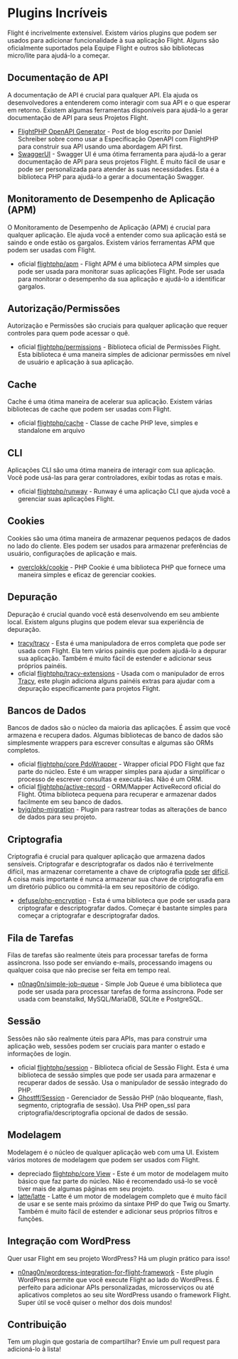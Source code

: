 # Plugins Incríveis

Flight é incrivelmente extensível. Existem vários plugins que podem ser usados para adicionar funcionalidade à sua aplicação Flight. Alguns são oficialmente suportados pela Equipe Flight e outros são bibliotecas micro/lite para ajudá-lo a começar.

## Documentação de API

A documentação de API é crucial para qualquer API. Ela ajuda os desenvolvedores a entenderem como interagir com sua API e o que esperar em retorno. Existem algumas ferramentas disponíveis para ajudá-lo a gerar documentação de API para seus Projetos Flight.

- [FlightPHP OpenAPI Generator](https://dev.to/danielsc/define-generate-and-implement-an-api-first-approach-with-openapi-generator-and-flightphp-1fb3) - Post de blog escrito por Daniel Schreiber sobre como usar a Especificação OpenAPI com FlightPHP para construir sua API usando uma abordagem API first.
- [SwaggerUI](https://github.com/zircote/swagger-php) - Swagger UI é uma ótima ferramenta para ajudá-lo a gerar documentação de API para seus projetos Flight. É muito fácil de usar e pode ser personalizada para atender às suas necessidades. Esta é a biblioteca PHP para ajudá-lo a gerar a documentação Swagger.

## Monitoramento de Desempenho de Aplicação (APM)

O Monitoramento de Desempenho de Aplicação (APM) é crucial para qualquer aplicação. Ele ajuda você a entender como sua aplicação está se saindo e onde estão os gargalos. Existem vários ferramentas APM que podem ser usadas com Flight.
- <span class="badge bg-primary">oficial</span> [flightphp/apm](/awesome-plugins/apm) - Flight APM é uma biblioteca APM simples que pode ser usada para monitorar suas aplicações Flight. Pode ser usada para monitorar o desempenho da sua aplicação e ajudá-lo a identificar gargalos.

## Autorização/Permissões

Autorização e Permissões são cruciais para qualquer aplicação que requer controles para quem pode acessar o quê.

- <span class="badge bg-primary">oficial</span> [flightphp/permissions](/awesome-plugins/permissions) - Biblioteca oficial de Permissões Flight. Esta biblioteca é uma maneira simples de adicionar permissões em nível de usuário e aplicação à sua aplicação. 

## Cache

Cache é uma ótima maneira de acelerar sua aplicação. Existem várias bibliotecas de cache que podem ser usadas com Flight.

- <span class="badge bg-primary">oficial</span> [flightphp/cache](/awesome-plugins/php-file-cache) - Classe de cache PHP leve, simples e standalone em arquivo

## CLI

Aplicações CLI são uma ótima maneira de interagir com sua aplicação. Você pode usá-las para gerar controladores, exibir todas as rotas e mais.

- <span class="badge bg-primary">oficial</span> [flightphp/runway](/awesome-plugins/runway) - Runway é uma aplicação CLI que ajuda você a gerenciar suas aplicações Flight.

## Cookies

Cookies são uma ótima maneira de armazenar pequenos pedaços de dados no lado do cliente. Eles podem ser usados para armazenar preferências de usuário, configurações de aplicação e mais.

- [overclokk/cookie](/awesome-plugins/php-cookie) - PHP Cookie é uma biblioteca PHP que fornece uma maneira simples e eficaz de gerenciar cookies.

## Depuração

Depuração é crucial quando você está desenvolvendo em seu ambiente local. Existem alguns plugins que podem elevar sua experiência de depuração.

- [tracy/tracy](/awesome-plugins/tracy) - Esta é uma manipuladora de erros completa que pode ser usada com Flight. Ela tem vários painéis que podem ajudá-lo a depurar sua aplicação. Também é muito fácil de estender e adicionar seus próprios painéis.
- <span class="badge bg-primary">oficial</span> [flightphp/tracy-extensions](/awesome-plugins/tracy-extensions) - Usada com o manipulador de erros [Tracy](/awesome-plugins/tracy), este plugin adiciona alguns painéis extras para ajudar com a depuração especificamente para projetos Flight.

## Bancos de Dados

Bancos de dados são o núcleo da maioria das aplicações. É assim que você armazena e recupera dados. Algumas bibliotecas de banco de dados são simplesmente wrappers para escrever consultas e algumas são ORMs completos.

- <span class="badge bg-primary">oficial</span> [flightphp/core PdoWrapper](/learn/pdo-wrapper) - Wrapper oficial PDO Flight que faz parte do núcleo. Este é um wrapper simples para ajudar a simplificar o processo de escrever consultas e executá-las. Não é um ORM.
- <span class="badge bg-primary">oficial</span> [flightphp/active-record](/awesome-plugins/active-record) - ORM/Mapper ActiveRecord oficial do Flight. Ótima biblioteca pequena para recuperar e armazenar dados facilmente em seu banco de dados.
- [byjg/php-migration](/awesome-plugins/migrations) - Plugin para rastrear todas as alterações de banco de dados para seu projeto.

## Criptografia

Criptografia é crucial para qualquer aplicação que armazena dados sensíveis. Criptografar e descriptografar os dados não é terrivelmente difícil, mas armazenar corretamente a chave de criptografia [pode](https://stackoverflow.com/questions/6767839/where-should-i-store-an-encryption-key-for-php#:~:text=Write%20a%20php%20config%20file%20and%20store%20it,folder%20is%20not%20accessible%20to%20the%20end%20user.) [ser](https://www.reddit.com/r/PHP/comments/luqsn/the_encryption_key_where_do_you_store_it/) [difícil](https://security.stackexchange.com/questions/48047/location-to-store-an-encryption-key). A coisa mais importante é nunca armazenar sua chave de criptografia em um diretório público ou commitá-la em seu repositório de código.

- [defuse/php-encryption](/awesome-plugins/php-encryption) - Esta é uma biblioteca que pode ser usada para criptografar e descriptografar dados. Começar é bastante simples para começar a criptografar e descriptografar dados.

## Fila de Tarefas

Filas de tarefas são realmente úteis para processar tarefas de forma assíncrona. Isso pode ser enviando e-mails, processando imagens ou qualquer coisa que não precise ser feita em tempo real.

- [n0nag0n/simple-job-queue](/awesome-plugins/simple-job-queue) - Simple Job Queue é uma biblioteca que pode ser usada para processar tarefas de forma assíncrona. Pode ser usada com beanstalkd, MySQL/MariaDB, SQLite e PostgreSQL.

## Sessão

Sessões não são realmente úteis para APIs, mas para construir uma aplicação web, sessões podem ser cruciais para manter o estado e informações de login.

- <span class="badge bg-primary">oficial</span> [flightphp/session](/awesome-plugins/session) - Biblioteca oficial de Sessão Flight. Esta é uma biblioteca de sessão simples que pode ser usada para armazenar e recuperar dados de sessão. Usa o manipulador de sessão integrado do PHP.
- [Ghostff/Session](/awesome-plugins/ghost-session) - Gerenciador de Sessão PHP (não bloqueante, flash, segmento, criptografia de sessão). Usa PHP open_ssl para criptografia/descriptografia opcional de dados de sessão.

## Modelagem

Modelagem é o núcleo de qualquer aplicação web com uma UI. Existem vários motores de modelagem que podem ser usados com Flight.

- <span class="badge bg-warning">depreciado</span> [flightphp/core View](/learn#views) - Este é um motor de modelagem muito básico que faz parte do núcleo. Não é recomendado usá-lo se você tiver mais de algumas páginas em seu projeto.
- [latte/latte](/awesome-plugins/latte) - Latte é um motor de modelagem completo que é muito fácil de usar e se sente mais próximo da sintaxe PHP do que Twig ou Smarty. Também é muito fácil de estender e adicionar seus próprios filtros e funções.

## Integração com WordPress

Quer usar Flight em seu projeto WordPress? Há um plugin prático para isso!

- [n0nag0n/wordpress-integration-for-flight-framework](/awesome-plugins/n0nag0n_wordpress) - Este plugin WordPress permite que você execute Flight ao lado do WordPress. É perfeito para adicionar APIs personalizadas, microsserviços ou até aplicativos completos ao seu site WordPress usando o framework Flight. Super útil se você quiser o melhor dos dois mundos!

## Contribuição

Tem um plugin que gostaria de compartilhar? Envie um pull request para adicioná-lo à lista!